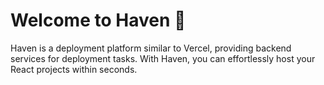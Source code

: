 # Welcome to Haven 🌟

Haven is a deployment platform similar to Vercel, providing backend services for deployment tasks.
With Haven, you can effortlessly host your React projects within seconds. 
